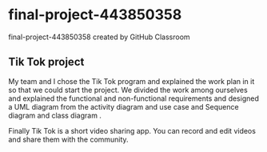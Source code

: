 # final-project-443850358
final-project-443850358 created by GitHub Classroom
## Tik Tok project
My team and I chose the Tik Tok program and explained the work plan in it so that we could start the project. We divided the work among ourselves and explained the functional and non-functional requirements and designed a UML diagram from the activity diagram and use case and Sequence diagram and class diagram .

Finally 
Tik Tok is a short video sharing app. You can record and edit videos and share them with the community. 

